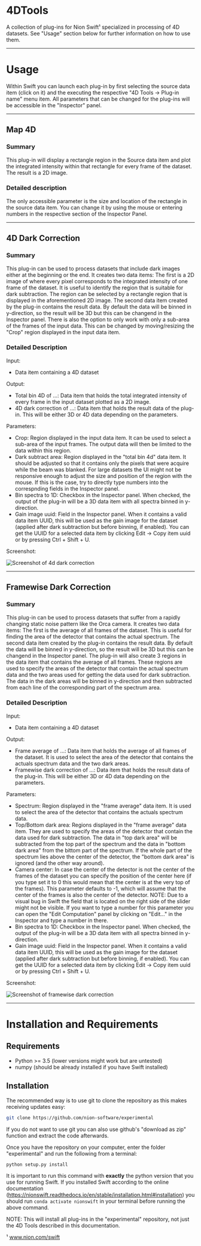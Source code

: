 4DTools
============

A collection of plug-ins for Nion Swift¹ specialized in processing of 4D datasets. See "Usage" section below for further information on how to use them.

__________________________________________________________

Usage
======
Within Swift you can launch each plug-in by first selecting the source data item (click on it) and the executing the respective "4D Tools -> Plug-in name" menu item. All parameters that can be changed for the plug-ins will be accessible in the "Inspector" panel.

__________________________________________________________


Map 4D
----------
### Summary
This plug-in will display a rectangle region in the Source data item and plot the integrated intensity within that rectangle for every frame of the dataset. The result is a 2D image.

### Detailed description
The only accessible parameter is the size and location of the rectangle in the source data item. You can change it by using the mouse or entering numbers in the respective section of the Inspector Panel.

__________________________________________________________

4D Dark Correction
---------------------------
### Summary
This plug-in can be used to process datasets that include dark images either at the beginning or the end. It creates two data items: The first is a 2D image of where every pixel corresponds to the integrated intensity of one frame of the dataset. It is useful to identify the region that is suitable for dark subtraction. The region can be selected by a rectangle region that is displayed in the aforementioned 2D image.
The second data item created by the plug-in contains the result data. By default the data will be binned in y-direction, so the result will be 3D but this can be changend in the Inspector panel.
There is also the option to only work with only a sub-area of the frames of the input data. This can be changed by moving/resizing the "Crop" region displayed in the input data item.

### Detailed Description
Input:

* Data item containing a 4D dataset

Output:

* Total bin 4D of ...: Data item that holds the total integrated intensity of every frame in the input dataset plotted as a 2D image.
* 4D dark correction of ...: Data item that holds the result data of the plug-in. This will be either 3D or 4D data depending on the parameters.

Parameters:

* Crop: Region displayed in the input data item. It can be used to select a sub-area of the input frames. The output data will then be limited to the data within this region.
* Dark subtract area: Region displayed in the "total bin 4d" data item. It should be adjusted so that it contains only the pixels that were acquire while the beam was blanked. For large datasets the UI might not be responsive enough to adjust the size and position of the region with the mouse. If this is the case, try to directly type numbers into the correspnding fields in the Inspector panel.
* Bin spectra to 1D: Checkbox in the Inspector panel. When checked, the output of the plug-in will be a 3D data item with all spectra binned in y-direction.
* Gain image uuid: Field in the Inspector panel. When it contains a valid data item UUID, this will be used as the gain image for the dataset (applied after dark subtraction but before binning, if enabled). You can get the UUID for a selected data item by clicking Edit -> Copy item uuid or by pressing Ctrl + Shift + U.

Screenshot:

![Screenshot of 4d dark correction](4d_dark_correction.png "Screenshot of 4d dark correction")

__________________________________________________________

Framewise Dark Correction
---------------------------------------
### Summary
This plug-in can be used to process datasets that suffer from a rapidly changing static noise pattern like the Orca camera. It creates two data items: The first is the average of all frames of the dataset. This is useful for finding the area of the detector that contains the actual spectrum. The second data item created by the plug-in contains the result data. By default the data will be binned in y-direction, so the result will be 3D but this can be changend in the Inspector panel.
The plug-in will also create 3 regions in the data item that contains the average of all frames. These regions are used to specify the areas of the detector that contain the actual spectrum data and the two areas used for getting the data used for dark subtraction. The data in the dark areas will be binned in y-direction and then subtracted from each line of the corresponding part of the spectrum area.

### Detailed Description
Input:

* Data item containing a 4D dataset

Output:

* Frame average of ...: Data item that holds the average of all frames of the dataset. It is used to select the area of the detector that contains the actuals spectrum data and the two dark areas.
* Framewise dark correction of ...: Data item that holds the result data of the plug-in. This will be either 3D or 4D data depending on the parameters.

Parameters:

* Spectrum: Region displayed in the "frame average" data item. It is used to select the area of the detector that contains the actuals spectrum data.
* Top/Bottom dark area: Regions displayed in the "frame average" data item. They are used to specify the areas of the detector that contain the data used for dark subtraction. The data in "top dark area" will be subtracted from the top part of the spectrum and the data in "bottom dark area" from the bittom part of the spectrum. If the whole part of the spectrum lies above the center of the detector, the "bottom dark area" is ignored (and the other way around).
* Camera center: In case the center of the detector is not the center of the frames of the dataset you can specify the position of the center here (if you type set it to 0 this would mean that the center is at the very top of the frames). This parameter defaults to -1, which will assume that the center of the frames is also the center of the detector. NOTE: Due to a visual bug in Swift the field that is located on the right side of the slider might not be visible. If you want to type a number for this parameter you can open the "Edit Computation" panel by clicking on "Edit..." in the Inspector and type a number in there.
* Bin spectra to 1D: Checkbox in the Inspector panel. When checked, the output of the plug-in will be a 3D data item with all spectra binned in y-direction.
* Gain image uuid: Field in the Inspector panel. When it contains a valid data item UUID, this will be used as the gain image for the dataset (applied after dark subtraction but before binning, if enabled). You can get the UUID for a selected data item by clicking Edit -> Copy item uuid or by pressing Ctrl + Shift + U.

Screenshot:

![Screenshot of framewise dark correction](framewise_dark_correction.png "Screenshot of framewise dark correction")

__________________________________________________________

Installation and Requirements
=============================

Requirements
------------
* Python >= 3.5 (lower versions might work but are untested)
* numpy (should be already installed if you have Swift installed)

Installation
------------
The recommended way is to use git to clone the repository as this makes receiving updates easy:
```bash
git clone https://github.com/nion-software/experimental
```

If you do not want to use git you can also use github's "download as zip" function and extract the code afterwards.

Once you have the repository on your computer, enter the folder "experimental" and run the following from a terminal:

```bash
python setup.py install
```

It is important to run this command with __exactly__ the python version that you use for running Swift. If you installed Swift according to the online documentation (https://nionswift.readthedocs.io/en/stable/installation.html#installation) you should run `conda activate nionswift` in your terminal before running the above command.

NOTE: This will install all plug-ins in the "experimental" repository, not just the 4D Tools described in this documentation.

¹ www.nion.com/swift